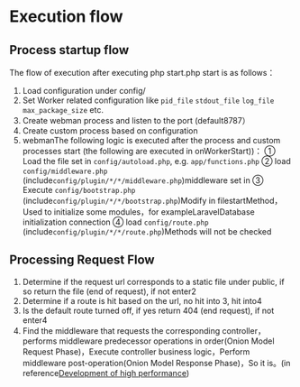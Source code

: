 # Execution flow

## Process startup flow

The flow of execution after executing php start.php start is as follows：

1. Load configuration under config/
2. Set Worker related configuration like `pid_file` `stdout_file` `log_file` `max_package_size` etc.
3. Create webman process and listen to the port (default8787）
4. Create custom process based on configuration
5. webmanThe following logic is executed after the process and custom processes start (the following are executed in onWorkerStart))：
  ① Load the file set in `config/autoload.php`, e.g. `app/functions.php`
  ② load `config/middleware.php` (include`config/plugin/*/*/middleware.php`)middleware set in
  ③ Execute `config/bootstrap.php` (include`config/plugin/*/*/bootstrap.php`)Modify in filestartMethod，Used to initialize some modules，for exampleLaravelDatabase initialization connection
  ④ load `config/route.php` (include`config/plugin/*/*/route.php`)Methods will not be checked

## Processing Request Flow
1. Determine if the request url corresponds to a static file under public, if so return the file (end of request), if not enter2
2. Determine if a route is hit based on the url, no hit into 3, hit into4
3. Is the default route turned off, if yes return 404 (end request), if not enter4
4. Find the middleware that requests the corresponding controller，performs middleware predecessor operations in order(Onion Model Request Phase)，Execute controller business logic，Perform middleware post-operation(Onion Model Response Phase)，So it is。(in reference[Development of high performance](https://www.workerman.net/doc/webman/middleware.html#%E4%B8%AD%E9%97%B4%E4%BB%B6%E6%B4%8B%E8%91%B1%E6%A8%A1%E5%9E%8B))

